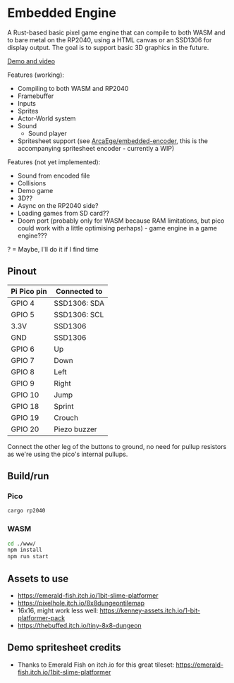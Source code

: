 # Embedded Engine

A Rust-based basic pixel game engine that can compile to both WASM and to bare metal on the RP2040, using a HTML canvas or an SSD1306 for display output. The goal is to support basic 3D graphics in the future.

[Demo and video](https://arcaege.github.io/embedded-engine/)

Features (working):

- Compiling to both WASM and RP2040
- Framebuffer
- Inputs
- Sprites
- Actor-World system
- Sound
  - Sound player
- Spritesheet support (see [ArcaEge/embedded-encoder](https://github.com/ArcaEge/embedded-encoder), this is the accompanying spritesheet encoder - currently a WIP)

Features (not yet implemented):

- Sound from encoded file
- Collisions
- Demo game
- 3D??
- Async on the RP2040 side?
- Loading games from SD card??
- Doom port (probably only for WASM because RAM limitations, but pico could work with a little optimising perhaps) - game engine in a game engine???

? = Maybe, I'll do it if I find time

## Pinout

| Pi Pico pin | Connected to |
| ------------|--------------|
| GPIO 4      | SSD1306: SDA |
| GPIO 5      | SSD1306: SCL |
| 3.3V        | SSD1306      |
| GND         | SSD1306      |
| GPIO 6      | Up           |
| GPIO 7      | Down         |
| GPIO 8      | Left         |
| GPIO 9      | Right        |
| GPIO 10     | Jump         |
| GPIO 18     | Sprint       |
| GPIO 19     | Crouch       |
| GPIO 20     | Piezo buzzer |

Connect the other leg of the buttons to ground, no need for pullup resistors as we're using the pico's internal pullups.

## Build/run

### Pico

```bash
cargo rp2040
```

### WASM

```bash
cd ./www/
npm install
npm run start
```

## Assets to use

- <https://emerald-fish.itch.io/1bit-slime-platformer>
- <https://pixelhole.itch.io/8x8dungeontilemap>
- 16x16, might work less well: <https://kenney-assets.itch.io/1-bit-platformer-pack>
- <https://thebuffed.itch.io/tiny-8x8-dungeon>

## Demo spritesheet credits

- Thanks to Emerald Fish on itch.io for this great tileset: <https://emerald-fish.itch.io/1bit-slime-platformer>
